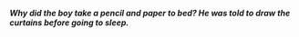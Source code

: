 _**Why did the boy take a pencil and paper to bed? He was told to draw the curtains before going to sleep.**_

